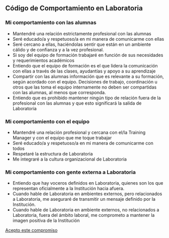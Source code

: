 
## Código de Comportamiento en Laboratoria

### Mi comportamiento con las alumnas

- Mantendré una relación estrictamente profesional con las alumnas
- Seré educado/a y respetuoso/a  en mi manera de comunicarme con ellas
- Seré cercano a ellas, haciéndolas sentir que están en un ambiente cálido y de confianza y a la vez profesional.
- Si soy del equipo de formación trabajaré en función de sus necesidades y requerimientos académicos
- Entiendo que el equipo de formación es el que lidera la comunicación con ellas a través de las clases, ayudantías y apoyo a su aprendizaje
- Compartir con las alumnas información que es relevante a su formación, según acordado con el equipo. Decisiones de trabajo, coordinación u otros que las toma el equipo internamente no deben ser compartidas con las alumnas, al menos que corresponda.
- Entiendo que es prohibido mantener ningún tipo de relación fuera de la profesional con las alumnas y que esto significará la salida de Laboratoria


### Mi comportamiento con el equipo

- Mantendré una relación profesional y cercana con el/la Training Manager y con el equipo que me toque trabajar
- Seré educado/a y respetuoso/a en mi manera de comunicarme con todos
- Respetaré la estructura de Laboratoria
- Me integraré a la cultura organizacional de Laboratoria

### Mi comportamiento con gente externa a Laboratoria
- Entiendo que hay voceros definidos en Laboratoria, quienes son los que representan oficialmente a la Institución hacia afuera.
- Cuando hable de Laboratoria en ambientes externos, pero relacionados a Laboratoria, me aseguraré de transmitir un mensaje definido por la Institución.
- Cuando hable de Laboratoria en ambiente externos, no relacionados a Laboratoria, fuera del ámbito laboral, me comprometo a mantener la imagen positiva de la Institución 

[Acepto este compromiso](../04-pedagogico/01-presentacioncapa.md)
